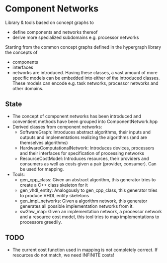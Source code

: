 # Component Networks

Library &amp; tools based on concept graphs to
* define components and networks thereof
* derive more specialized subdomains e.g. processor networks

Starting from the common concept graphs defined in the hypergraph library
the concepts of
* components
* interfaces
* networks
are introduced.
Having these classes, a vast amount of more specific models can be embedded into either of the introduced classes.
These models can encode e.g. task networks, processor networks and other domains.

## State

* The concept of component networks has been introduced and conventient methods have been grouped into ComponentNetwork.hpp
* Derived classes from component networks:
  - SoftwareGraph: Introduces abstract algorithms, their inputs and outputs and implementations realizing the algorithms (and are themselves algorithms)
  - HardwareComputationalNetwork: Introduces devices, processors and their interfaces for specification of processing networks
  - ResourceCostModel: Introduces resources, their providers and consumers as well as costs given a pair (provider, consumer). Can be used for mapping.
* Tools:
  - gen_cpp_class: Given an abstract algorithm, this generator tries to create a C++ class skeleton for it
  - gen_vhdl_entity: Analogously to gen_cpp_class, this generator tries to produce VHDL entity skeletons
  - gen_impl_networks: Given a algorithm network, this generator generates all possible implementation networks from it.
  - sw2hw_map: Given an implementation network, a processor network and a resource cost model, this tool tries to map implementations to processors greedily.

## TODO

* The current cost function used in mapping is not completely correct. If resources do not match, we need INFINITE costs!
